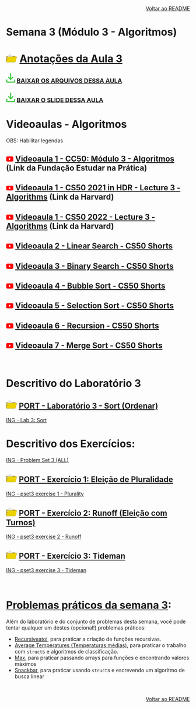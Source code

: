 <p align="right">
   <a href="https://patyfil.github.io/cs50-cc50-harvard/">Voltar ao README</a>
</p>

# Semana 3 (Módulo 3 - Algoritmos)  
# <img src="assets/folderOpen2.svg" width=30 /> [Anotações da Aula 3](semana3/aula3.md)  

### <img src="assets/baixar.svg" width=25 /> [BAIXAR OS ARQUIVOS DESSA AULA](./assets/ArquivosZips/semana3/src3.zip)  
### <img src="assets/baixar.svg" width=25 /> [BAIXAR O SLIDE DESSA AULA](./assets/aula3/Algoritmo(2022).pdf)  


# Videoaulas - Algoritmos  

<p>OBS: Habilitar legendas</p>

## <img src="assets/youtube.svg" width=20 /> [Videoaula 1 - CC50: Módulo 3 - Algoritmos](https://youtu.be/oBOTNWx0EzY) (Link da Fundação Estudar na Prática)  

## <img src="assets/youtube.svg" width=20 /> [Videoaula 1 - CS50 2021 in HDR - Lecture 3 - Algorithms](https://youtu.be/yb0PY3LX2x8) (Link da Harvard)  

## <img src="assets/youtube.svg" width=20 /> [Videoaula 1 - CS50 2022 - Lecture 3 - Algorithms](https://youtu.be/SXujiYWM9l8) (Link da Harvard)  

## <img src="assets/youtube.svg" width=20 /> [Videoaula 2 - Linear Search - CS50 Shorts](https://www.youtube.com/watch?v=TwsgCHYmbbA&t=4s)  

## <img src="assets/youtube.svg" width=20 /> [Videoaula 3 - Binary Search - CS50 Shorts](https://www.youtube.com/watch?v=T98PIp4omUA&t=1s)  

## <img src="assets/youtube.svg" width=20 /> [Videoaula 4 - Bubble Sort - CS50 Shorts](https://www.youtube.com/watch?v=RT-hUXUWQ2I)  

## <img src="assets/youtube.svg" width=20 /> [Videoaula 5 - Selection Sort - CS50 Shorts](https://www.youtube.com/watch?v=3hH8kTHFw2A)  

## <img src="assets/youtube.svg" width=20 /> [Videoaula 6 - Recursion - CS50 Shorts](https://www.youtube.com/watch?v=mz6tAJMVmfM)  

## <img src="assets/youtube.svg" width=20 /> [Videoaula 7 - Merge Sort - CS50 Shorts](https://www.youtube.com/watch?v=Ns7tGNbtvV4&t=1s)  

&nbsp;

# Descritivo do Laboratório 3

## <img src="assets/folderOpen2.svg" width=30 /> [PORT - Laboratório 3 - Sort (Ordenar)](https://patyfil.github.io/cs50-cc50-harvard/semana3/sort)  
[ING - Lab 3: Sort](https://cs50.harvard.edu/x/2023/labs/3/) 


# Descritivo dos Exercícios: 
[ING - Problem Set 3 (ALL)](https://cs50.harvard.edu/x/2023/psets/3/)  

## <img src="assets/folderOpen2.svg" width=30 /> [PORT - Exercício 1: Eleição de Pluralidade](https://patyfil.github.io/cs50-cc50-harvard/semana3/plurality)  
[ING - pset3 exercise 1 - Plurality](https://cs50.harvard.edu/x/2023/psets/3/plurality/)  

## <img src="assets/folderOpen2.svg" width=30 /> [PORT - Exercício 2: Runoff (Eleição com Turnos)](https://patyfil.github.io/cs50-cc50-harvard/semana3/runoff)  
[ING - pset3 exercise 2 - Runoff](https://cs50.harvard.edu/x/2023/psets/3/runoff/)  

## <img src="assets/folderOpen2.svg" width=30 /> [PORT - Exercício 3: Tideman](https://patyfil.github.io/cs50-cc50-harvard/semana3/tideman)  
[ING - pset3 exercise 3 - Tideman](https://cs50.harvard.edu/x/2023/psets/3/tideman/)  

&nbsp;

# [Problemas práticos da semana 3](https://cs50.harvard.edu/x/2023/problems/3/):  

Além do laboratório e do conjunto de problemas desta semana, você pode tentar qualquer um destes (opcional!) problemas práticos:

* [Recursiveatoi](https://patyfil.github.io/cs50-cc50-harvard/semana3/recursivoatoi), para praticar a criação de funções recursivas.  
* [Average Temperatures (Temperaturas médias)](https://patyfil.github.io/cs50-cc50-harvard/semana3/temps), para praticar o trabalho com `struct`s e algoritmos de classificação.  
* [Max](https://patyfil.github.io/cs50-cc50-harvard/semana3/max), para praticar passando arrays para funções e encontrando valores máximos  
* [Snackbar](https://patyfil.github.io/cs50-cc50-harvard/semana3/snackbar), para praticar usando `struct`s e escrevendo um algoritmo de busca linear  

&nbsp;

<p align="right">
   <a href="https://patyfil.github.io/cs50-cc50-harvard/">Voltar ao README</a>
</p>